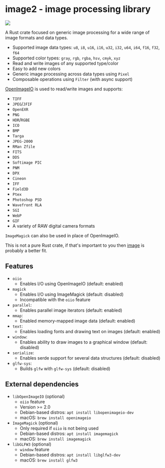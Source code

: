 # image2 - image processing library

<a href="https://crates.io/crates/image2">
    <img src="https://img.shields.io/crates/v/image2.svg">
</a>

A Rust crate focused on generic image processing for a wide range of image formats and data types.

- Supported image data types: `u8`, `i8`, `u16`, `i16`, `u32`, `i32`, `u64`, `i64`, `f16`, `f32`, `f64`
- Supported color types: `gray`, `rgb`, `rgba`, `hsv`, `cmyk`, `xyz`
- Read and write images of any supported type/color
- Easy to add new colors
- Generic image processing across data types using `Pixel`
- Composable operations using `Filter` (with async support)

[OpenImageIO](https://github.com/OpenImageIO/oiio) is used to read/write images and supports:
  - `TIFF`
  - `JPEG`/`JFIF`
  - `OpenEXR`
  - `PNG`
  - `HDR`/`RGBE`
  - `ICO`
  - `BMP`
  - `Targa`
  - `JPEG-2000`
  - `RMan Zfile`
  - `FITS`
  - `DDS`
  - `Softimage PIC`
  - `PNM`
  - `DPX`
  - `Cineon`
  - `IFF`
  - `Field3D`
  - `Ptex`
  - `Photoshop PSD`
  - `Wavefront RLA`
  - `SGI`
  - `WebP`
  - `GIF`
  - A variety of RAW digital camera formats

`ImageMagick` can also be used in place of OpenImageIO.

This is not a pure Rust crate, if that's important to you then [image](https://github.com/image-rs/image) is probably a better fit.

## Features

- `oiio`
  * Enables I/O using OpenImageIO (default: enabled)
- `magick`
  * Enables I/O using ImageMagick (default: disabled)
  * Incompatible with the `oiio` feature
- `parallel`:
  * Enables parallel image iterators (default: enabled)
- `mmap`:
  * Enabled memory-mapped image data (default: enabled)
- `text`:
  * Enables loading fonts and drawing text on images (default: enabled)
- `window`:
  * Enables ability to draw images to a graphical window (default: disabled)
- `serialize`:
  * Enables serde support for several data structures (default: disabled)
- `glfw-sys`:
  * Builds `glfw` with `glfw-sys` (default: disabled)

## External dependencies

- `libOpenImageIO` (optional)
  * `oiio` feature
  * Version >= 2.0
  * Debian-based distros: `apt install libopenimageio-dev`
  * macOS: `brew install openimageio`
- `ImageMagick` (optional)
  * Only required if `oiio` is not being used
  * Debian-based distros: `apt install imagemagick`
  * macOS: `brew install imagemagick`
- `libGLFW3` (optional)
  * `window` feature
  * Debian-based distros: `apt install libglfw3-dev`
  * macOS: `brew install glfw3`


